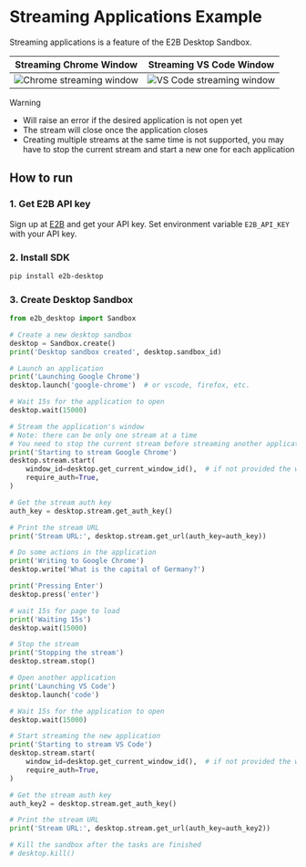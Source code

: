 # Streaming Applications Example

Streaming applications is a feature of the E2B Desktop Sandbox.

| Streaming Chrome Window                                 | Streaming VS Code Window                                 |
| ------------------------------------------------------- | -------------------------------------------------------- |
| ![Chrome streaming window](../readme-assets/chrome.png) | ![VS Code streaming window](../readme-assets/vscode.png) |

> [!WARNING]
>
> - Will raise an error if the desired application is not open yet
> - The stream will close once the application closes
> - Creating multiple streams at the same time is not supported, you may have to stop the current stream and start a new one for each application

## How to run

### 1. Get E2B API key

Sign up at [E2B](https://e2b.dev) and get your API key.
Set environment variable `E2B_API_KEY` with your API key.

### 2. Install SDK

```bash
pip install e2b-desktop
```

### 3. Create Desktop Sandbox

```python
from e2b_desktop import Sandbox

# Create a new desktop sandbox
desktop = Sandbox.create()
print('Desktop sandbox created', desktop.sandbox_id)

# Launch an application
print('Launching Google Chrome')
desktop.launch('google-chrome')  # or vscode, firefox, etc.

# Wait 15s for the application to open
desktop.wait(15000)

# Stream the application's window
# Note: there can be only one stream at a time
# You need to stop the current stream before streaming another application
print('Starting to stream Google Chrome')
desktop.stream.start(
    window_id=desktop.get_current_window_id(),  # if not provided the whole desktop will be streamed
    require_auth=True,
)

# Get the stream auth key
auth_key = desktop.stream.get_auth_key()

# Print the stream URL
print('Stream URL:', desktop.stream.get_url(auth_key=auth_key))

# Do some actions in the application
print('Writing to Google Chrome')
desktop.write('What is the capital of Germany?')

print('Pressing Enter')
desktop.press('enter')

# wait 15s for page to load
print('Waiting 15s')
desktop.wait(15000)

# Stop the stream
print('Stopping the stream')
desktop.stream.stop()

# Open another application
print('Launching VS Code')
desktop.launch('code')

# Wait 15s for the application to open
desktop.wait(15000)

# Start streaming the new application
print('Starting to stream VS Code')
desktop.stream.start(
    window_id=desktop.get_current_window_id(),  # if not provided the whole desktop will be streamed
    require_auth=True,
)

# Get the stream auth key
auth_key2 = desktop.stream.get_auth_key()

# Print the stream URL
print('Stream URL:', desktop.stream.get_url(auth_key=auth_key2))

# Kill the sandbox after the tasks are finished
# desktop.kill()
```
